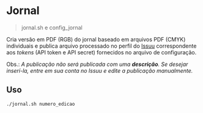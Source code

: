 # Jornal

> jornal.sh e config_jornal

Cria versão em PDF (RGB) do jornal baseado em arquivos PDF (CMYK) individuais e publica arquivo processado no perfil do [Issuu](http://issuu.com) correspondente aos *tokens* (API token e API secret) fornecidos no arquivo de configuração.

Obs.: *A publicação não será publicada com uma **descrição**. Se desejar inserí-la, entre em sua conta no Issuu e edite a publicação manualmente.*

## Uso

```
./jornal.sh numero_edicao
```
